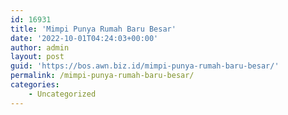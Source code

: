 ```yaml
---
id: 16931
title: 'Mimpi Punya Rumah Baru Besar'
date: '2022-10-01T04:24:03+00:00'
author: admin
layout: post
guid: 'https://bos.awn.biz.id/mimpi-punya-rumah-baru-besar/'
permalink: /mimpi-punya-rumah-baru-besar/
categories:
    - Uncategorized
---
```


